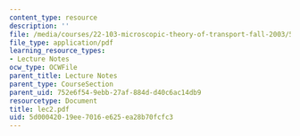 ```yaml
---
content_type: resource
description: ''
file: /media/courses/22-103-microscopic-theory-of-transport-fall-2003/5d00042019ee7016e625ea28b70fcfc3_lec2.pdf
file_type: application/pdf
learning_resource_types:
- Lecture Notes
ocw_type: OCWFile
parent_title: Lecture Notes
parent_type: CourseSection
parent_uid: 752e6f54-9ebb-27af-884d-d40c6ac14db9
resourcetype: Document
title: lec2.pdf
uid: 5d000420-19ee-7016-e625-ea28b70fcfc3
---
```

